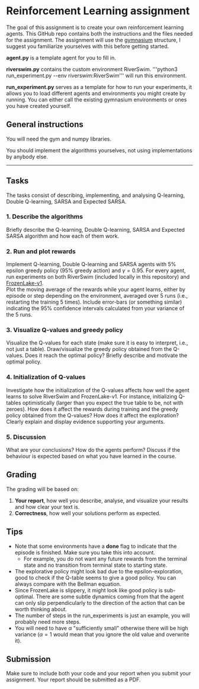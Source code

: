 # Reinforcement Learning assignment

The goal of this assignment is to create your own reinforcement learning agents.
This GitHub repo contains both the instructions and the files needed for the assignment.
The assignment will use the [gymnasium](https://gymnasium.farama.org/) structure, 
I suggest you familiarize yourselves with this before getting started.

**agent.py** is a template agent for you to fill in.

**riverswim.py** contains the custom environment RiverSwim. '''python3 run_experiment.py --env riverswim:RiverSwim''' will run this environment.

**run_experiment.py** serves as a template for how to run your experiments, it allows you to load different agents and 
environments you might create by running. You can either call the existing gymnasium environments or ones you have created yourself.

## General instructions
You will need the gym and numpy libraries. 

You should implement the algorithms yourselves, not using implementations by anybody else. 
****
## Tasks
The tasks consist of describing, implementing, and analysing Q-learning, Double Q-learning, SARSA and Expected SARSA.
### 1. Describe the algorithms
Briefly describe the Q-learning, Double Q-learning, SARSA and Expected SARSA algorithm and how each of them work.

### 2. Run and plot rewards
Implement Q-learning, Double Q-learning and SARSA agents with 5% epsilon greedy policy (95% greedy action) and $\gamma = 0.95$.
For every agent, run experiments on both RiverSwim (included locally in this repository) and [FrozenLake-v1](https://gymnasium.farama.org/environments/toy_text/frozen_lake/).  
Plot the moving average of the rewards while your agent learns, either by episode or step depending on the environment, averaged over 5 runs (i.e., restarting the training 5 times). 
Include error-bars (or something similar) indicating the 95% confidence intervals calculated from your variance of the 5 runs.

### 3. Visualize Q-values and greedy policy
Visualize the Q-values for each state (make sure it is easy to interpret, i.e., not just a table). Draw/visualize the greedy policy obtained from the Q-values. Does it reach the optimal policy? Briefly describe and motivate the optimal policy. 

### 4. Initialization of Q-values
Investigate how the initialization of the Q-values affects how well the agent learns to solve  RiverSwim and FrozenLake-v1. For instance, initializing Q-tables optimistically (larger than you expect the true table to be, not with zeroes). How does it affect the rewards during training and the greedy policy obtained from the Q-values? How does it affect the exploration? Clearly explain and display evidence supporting your arguments. 

### 5. Discussion
What are your conclusions? How do the agents perform? Discuss if the behaviour is expected based on what you have learned in the course. 

## Grading
The grading will be based on:
1. **Your report**, how well you describe, analyse, and visualize your results and how clear your text is.
2. **Correctness**, how well your solutions perform as expected.

## Tips
- Note that some environments have a **done** flag to indicate that the episode is finished. Make sure you take this into account. 
   - For example, you do not want any future rewards from the terminal state and no transition from terminal state to starting state. 
- The explorative policy might look bad due to the epsilon-exploration, good to check if the Q-table seems to give a good policy. You can always compare with the Bellman equation.
- Since FrozenLake is slippery, it might look like good policy is sub-optimal. There are some subtle dynamics coming from that the agent can only slip perpendicularly to the direction of the action that can be worth thinking about.
- The number of steps in the run_experiments is just an example, you will probably need more steps.
- You will need to have $\alpha$ "sufficiently small" otherwise there will be high variance ($\alpha=1$ would mean that you ignore the old value and overwrite it).

## Submission
Make sure to include both your code and your report when you submit your assignment. Your report should be submitted as a PDF.

